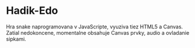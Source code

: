 # Hadik-Edo
Hra snake naprogramovana v JavaScripte, vyuziva tiez HTML5 a Canvas. Zatial nedokoncene, momentalne obsahuje Canvas prvky, audio a ovladanie sipkami. 
